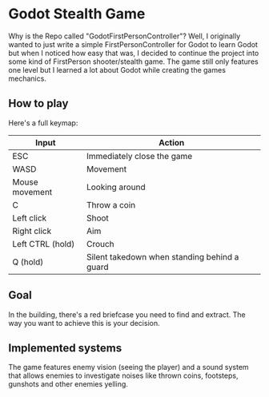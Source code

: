 # Godot Stealth Game

Why is the Repo called "GodotFirstPersonController"? Well, I originally wanted to just write a simple FirstPersonController for Godot to learn Godot but when I noticed how easy that was, I decided to continue the project into some kind of FirstPerson shooter/stealth game.
The game still only features one level but I learned a lot about Godot while creating the games mechanics.

## How to play

Here's a full keymap:

| Input            | Action                                       |
|------------------|----------------------------------------------|
| ESC              | Immediately close the game                   |
| WASD             | Movement                                     |
| Mouse movement   | Looking around                               |
| C                | Throw a coin                                 |
| Left click       | Shoot                                        |
| Right click      | Aim                                          |
| Left CTRL (hold) | Crouch                                       |
| Q (hold)         | Silent takedown when standing behind a guard |

## Goal

In the building, there's a red briefcase you need to find and extract. The way you want to achieve this is your decision.

## Implemented systems

The game features enemy vision (seeing the player) and a sound system that allows enemies to investigate noises like thrown coins, footsteps, gunshots and other enemies yelling.
